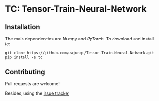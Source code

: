# TC: Tensor-Train-Neural-Network

## Installation

The main dependencies are *Numpy* and *PyTorch*. To download and install *tc*:

```
git clone https://github.com/uwjunqi/Tensor-Train-Neural-Network.git
pip install -e tc
```

## Contributing

Pull requests are welcome!

Besides, using the [issue tracker](https://github.com/)

